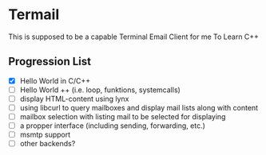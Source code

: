 # Termail

This is supposed to be a capable Terminal Email Client for me To Learn C++

## Progression List

- [X] Hello World in C/C++
- [ ] Hello World ++ (i.e. loop, funktions, systemcalls)
- [ ] display HTML-content using lynx
- [ ] using libcurl to query mailboxes and display mail lists along with content
- [ ] mailbox selection with listing mail to be selected for displaying
- [ ] a propper interface (including sending, forwarding, etc.)
- [ ] msmtp support
- [ ] other backends?
